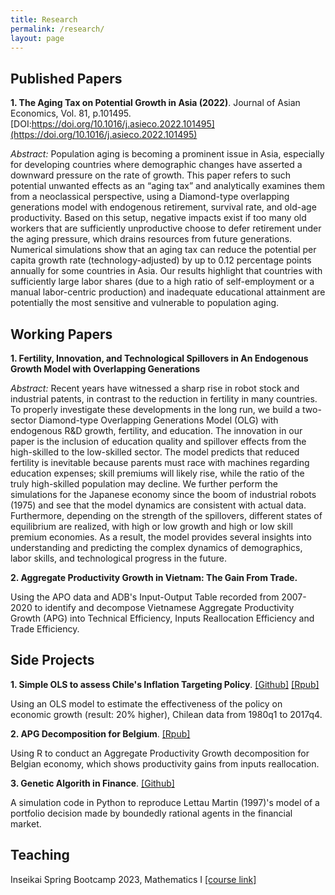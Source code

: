 ```yaml
---
title: Research
permalink: /research/
layout: page
---
```


## Published Papers

**1. The Aging Tax on Potential Growth in Asia (2022)**. Journal of Asian Economics, Vol. 81, p.101495. [DOI:https://doi.org/10.1016/j.asieco.2022.101495](https://doi.org/10.1016/j.asieco.2022.101495)

*Abstract:* Population aging is becoming a prominent issue in Asia, especially for developing countries where demographic changes have asserted a downward pressure on the rate of growth. This paper refers to such potential unwanted effects as an “aging tax” and analytically examines them from a neoclassical perspective, using a Diamond-type overlapping generations model with endogenous retirement, survival rate, and old-age productivity. Based on this setup, negative impacts exist if too many old workers that are sufficiently unproductive choose to defer retirement under the aging pressure, which drains resources from future generations. Numerical simulations show that an aging tax can reduce the potential per capita growth rate (technology-adjusted) by up to 0.12 percentage points annually for some countries in Asia. Our results highlight that countries with sufficiently large labor shares (due to a high ratio of self-employment or a manual labor-centric production) and inadequate educational attainment are potentially the most sensitive and vulnerable to population aging.

## Working Papers

**1. Fertility, Innovation, and Technological Spillovers  in An Endogenous Growth Model with Overlapping Generations**

*Abstract:* Recent years have witnessed a sharp rise in robot stock and industrial patents, in contrast to the reduction in fertility in many countries. To properly investigate these developments in the long run, we build a two-sector Diamond-type Overlapping Generations Model (OLG) with endogenous R\&D growth, fertility, and education. The innovation in our paper is the inclusion of education quality and spillover effects from the high-skilled to the low-skilled sector. The model predicts that reduced fertility is inevitable because parents must race with machines regarding education expenses; skill premiums will likely rise, while the ratio of the truly high-skilled population may decline. We further perform the simulations for the Japanese economy since the boom of industrial robots (1975) and see that the model dynamics are consistent with actual data. Furthermore, depending on the strength of the spillovers, different states of equilibrium are realized, with high or low growth and high or low skill premium economies. As a result, the model provides several insights into understanding and predicting the complex dynamics of demographics, labor skills, and technological progress in the future.

**2. Aggregate Productivity Growth in Vietnam: The Gain From Trade.**

Using the APO data and ADB's Input-Output Table recorded from 2007-2020 to identify and decompose Vietnamese Aggregate Productivity Growth (APG) into Technical Efficiency, Inputs Reallocation Efficiency and Trade Efficiency.

## Side Projects

**1. Simple OLS to assess Chile's Inflation Targeting Policy**.  [[Github]](https://github.com/thanhqtran/chile-inflationtarget-ols)   [[Rpub]](https://rpubs.com/thanhqtran/723473)


Using an OLS model to estimate the effectiveness of the policy on economic growth (result: 20% higher), Chilean data from 1980q1 to 2017q4.

**2. APG Decomposition for Belgium**. [[Rpub]](https://rpubs.com/thanhqtran/775009)


Using R to conduct an Aggregate Productivity Growth decomposition for Belgian economy, which shows productivity gains from inputs reallocation.

**3. Genetic Algorith in Finance**. [[Github]](https://github.com/thanhqtran/finance-agents-GAlearning)


A simulation code in Python to reproduce Lettau Martin (1997)'s model of a portfolio decision made by boundedly rational agents in the financial market. 

## Teaching

Inseikai Spring Bootcamp 2023, Mathematics I [[course link]](https://github.com/thanhqtran/tohoku_bootcamp)
